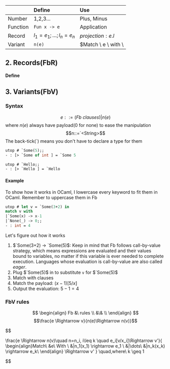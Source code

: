 ||Define|Use|
|:---|:---|:---|
|Number|1,2,3...|Plus, Minus|
|Function|`Fun x -> e`|Application|
|Record|${l_1=e_1;\dots ;l_n=e_n}$|$projection: e.l$|
|Variant| `n(e)`|$Match \ e \ with \\ |n_1(x) \rightarrow e_1 \\|\dots\\|n_k(x) \rightarrow e_k$|


## 2. Records(FbR)
#### Define

## 3. Variants(FbV)
### Syntax
$$e::= (Fb \ clauses)|n(e)$$
where $n(e)$ always have payload(0 for none) to ease the manipulation
$$n::=`<String>$$
The back-tick(\`) means you don't have to declare a type for them
``` ocaml
utop # `Some(5);;
- : [> `Some of int ] = `Some 5

utop # `Hello;;
- : [> `Hello ] = `Hello
```

#### Example
To show how it works in OCaml, I lowercase every keyword to fit them in OCaml. Remember to uppercase them in Fb
```ocaml
utop # let v = `Some(3+2) in 
match v with 
|`Some(x) -> x-1
|`None(_) -> 0;; 
- : int = 4
```

Let's figure out how it works
1. $`Some(3+2) -> `Some(5)$: Keep in mind that Fb follows call-by-value strategy, which means expressions are evaluated and their values bound to variables, no matter if this variable is ever needed to complete execution. Languages whose evaluation is call-by-value are also called *eager*.
2. Plug $`Some(5)$ in to substitute  `v` for  $`Some(5)$
3. Match with clauses
4. Match the payload: $(x-1)[5/x]$
5. Output the evaluation: $5-1 = 4$

### FbV rules

$$
\begin{align}
Fb &\ rules \\
&\& \\
\end{align}
$$
$$\frac{e \Rightarrow v}{n(e)\Rightarrow n(v)}$$

$$

\frac{e \Rightarrow n(v)\quad n=n_i, i\leq k \quad e_i[v/x_i]\Rightarrow v'}{
\begin{align}Match\ &e\ With \\
&|n_1(x_1) \rightarrow e_1 \\
&|\dots\\
&|n_k(x_k) \rightarrow e_k\\
\end{align}
\Rightarrow v'
}
\quad,where\ k \geq 1

$$

